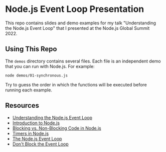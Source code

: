 # Node.js Event Loop Presentation

This repo contains slides and demo examples for my talk "Understanding the Node.js Event Loop" that I presented at the Node.js Global Summit 2022.

## Using This Repo

The `demos` directory contains several files. Each file is an independent demo that you can run with Node.js. For example:

```
node demos/01-synchronous.js
```

Try to guess the order in which the functions will be executed before running each example.

## Resources

- [Understanding the Node.js Event Loop](https://betterprogramming.pub/understanding-the-node-js-event-loop-a4030f4b0716)
- [Introduction to Node.js](https://nodejs.dev/learn)
- [Blocking vs. Non-Blocking Code in Node.js](https://nodejs.org/en/docs/guides/blocking-vs-non-blocking/)
- [Timers in Node.js](https://nodejs.org/en/docs/guides/timers-in-node/)
- [The Node.js Event Loop](https://nodejs.org/en/docs/guides/event-loop-timers-and-nexttick/)
- [Don't Block the Event Loop](https://nodejs.org/en/docs/guides/dont-block-the-event-loop/)
